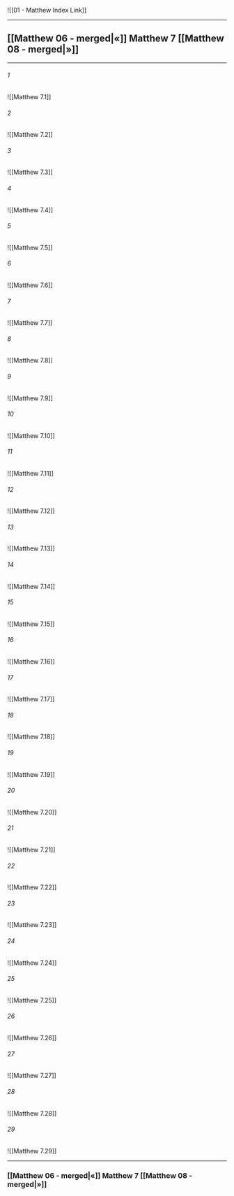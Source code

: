 ![[01 - Matthew Index Link]]

---
##  [[Matthew 06 - merged|«]] Matthew 7 [[Matthew 08 - merged|»]]

---

###### 1
![[Matthew 7.1]] 

###### 2
![[Matthew 7.2]] 

###### 3
![[Matthew 7.3]] 

###### 4
![[Matthew 7.4]]

###### 5 
![[Matthew 7.5]] 

###### 6
![[Matthew 7.6]] 

###### 7
![[Matthew 7.7]] 

###### 8
![[Matthew 7.8]] 

###### 9
![[Matthew 7.9]] 

###### 10
![[Matthew 7.10]] 

###### 11
![[Matthew 7.11]] 

###### 12
![[Matthew 7.12]]

###### 13
![[Matthew 7.13]] 

###### 14
![[Matthew 7.14]] 

###### 15
![[Matthew 7.15]]

###### 16
![[Matthew 7.16]] 

###### 17
![[Matthew 7.17]]

###### 18
![[Matthew 7.18]] 

###### 19
![[Matthew 7.19]] 

###### 20
![[Matthew 7.20]]

###### 21
![[Matthew 7.21]] 

###### 22
![[Matthew 7.22]] 

###### 23
![[Matthew 7.23]]

###### 24
![[Matthew 7.24]] 

###### 25
![[Matthew 7.25]]

###### 26
![[Matthew 7.26]] 

###### 27
![[Matthew 7.27]] 

###### 28
![[Matthew 7.28]]

###### 29
![[Matthew 7.29]] 


---
###  [[Matthew 06 - merged|«]] Matthew 7 [[Matthew 08 - merged|»]]